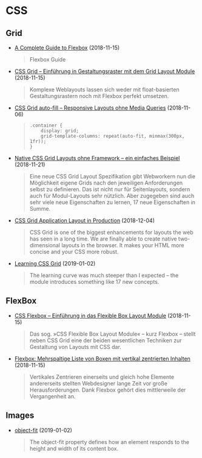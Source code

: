 # CSS

## Grid

- [A Complete Guide to Flexbox](https://css-tricks.com/snippets/css/a-guide-to-flexbox/) (2018-11-15)

  > Flexbox Guide
  
- [CSS Grid – Einführung in Gestaltungsraster mit dem Grid Layout Module](https://blog.kulturbanause.de/2013/12/css-grid-layout-module/) (2018-11-15)

  > Komplexe Weblayouts lassen sich weder mit float-basierten Gestaltungsrastern noch mit Flexbox perfekt umsetzen. 

- [CSS Grid auto-fill – Responsive Layouts ohne Media Queries](https://blog.kulturbanause.de/2018/07/css-grid-auto-fill-responsive-layouts-ohne-media-queries/) (2018-11-06)

  > ```
  > .container {
  >     display: grid;
  >     grid-template-columns: repeat(auto-fit, minmax(300px, 1fr));
  > }
  > ```
  
- [Native CSS Grid Layouts ohne Framework – ein einfaches Beispiel](http://maddesigns.de/css-grid-layout-2764.html) (2018-11-21)

  > Eine neue CSS Grid Layout Spezifikation gibt Webworkern nun die Möglichkeit eigene Grids nach den jeweiligen Anforderungen selbst zu definieren. Das ist nicht nur für Seitenlayouts, sondern auch für Modul-Layouts sehr nützlich. Aber zugegeben sind auch sehr viele neue Eigenschaften zu lernen, 17 neue Eigenschaften in Summe.

- [CSS Grid Application Layout in Production](https://techblog.commercetools.com/gss-grid-application-layout-in-production-f60c65a05cfa) (2018-12-04)

  > CSS Grid is one of the biggest enhancements for layouts the web has seen in a long time.
  > We are finally able to create native two-dimensional layouts in the browser.
  > It makes your HTML more concise and your CSS more robust.

- [Learning CSS Grid](https://varun.ca/css-grid/) (2019-01-02)

  > The learning curve was much steeper than I expected – the module introduces something like 17 new concepts.

## FlexBox  
  
- [CSS Flexbox – Einführung in das Flexible Box Layout Module](https://blog.kulturbanause.de/2013/07/einfuhrung-in-das-flexbox-modell-von-css/) (2018-11-15)

  > Das sog. »CSS Flexible Box Layout Module« – kurz Flexbox – stellt neben CSS Grid eine der beiden wesentlichen Techniken zur Gestaltung von Layouts mit CSS dar.
  
- [Flexbox: Mehrspaltige Liste von Boxen mit vertikal zentrierten Inhalten](https://blog.kulturbanause.de/2016/03/flexbox-mehrspaltige-liste-von-boxen-mit-vertikal-zentrierten-inhalten/) (2018-11-15)

  > Vertikales Zentrieren einerseits und gleich hohe Elemente andererseits stellten Webdesigner lange Zeit vor große Herausforderungen. Dank Flexbox gehört dies mittlerweile der Vergangenheit an.
  
  
## Images

- [object-fit](https://css-tricks.com/almanac/properties/o/object-fit/) (2019-01-02)

  > The object-fit property defines how an element responds to the height and width of its content box. 
